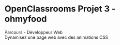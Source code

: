 # OpenClassrooms Projet 3 - ohmyfood

Parcours - Développeur Web <br>
Dynamisez une page web avec des animations CSS
